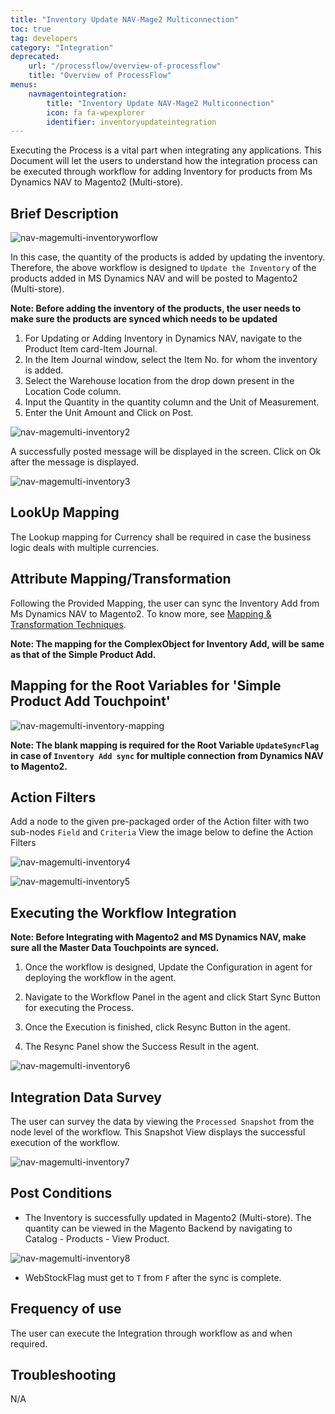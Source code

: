 ```yaml
---
title: "Inventory Update NAV-Mage2 Multiconnection"
toc: true
tag: developers
category: "Integration"
deprecated: 
    url: "/processflow/overview-of-processflow"
    title: "Overview of ProcessFlow"
menus: 
    navmagentointegration:
        title: "Inventory Update NAV-Mage2 Multiconnection"
        icon: fa fa-wpexplorer
        identifier: inventoryupdateintegration
---
```


Executing the Process is a vital part when integrating any applications. This Document will let the users to understand how the 
integration process can be executed through workflow for adding Inventory for products from Ms Dynamics NAV to Magento2 (Multi-store).

## Brief Description

![nav-magemulti-inventoryworflow](/staticfiles/integration/media/nav-magemulti-inventoryworflow.png)

In this case, the quantity of the products is added by updating the inventory. Therefore, the above workflow 
is designed to `Update the Inventory` of the products added in MS Dynamics NAV and will be posted to Magento2 (Multi-store).

**Note: Before adding the inventory of the products, the user needs to make sure the products are synced which needs to be updated**

1.  For Updating or Adding Inventory in Dynamics NAV, navigate to the Product Item card-Item Journal.
2.  In the Item Journal window, select the Item No. for whom the inventory is added.
3.  Select the Warehouse location from the drop down present in the Location Code column.
4.  Input the Quantity in the quantity column and the Unit of Measurement.
5.  Enter the Unit Amount and Click on Post.

![nav-magemulti-inventory2](/staticfiles/integration/media/nav-magemulti-inventory2.png)

A successfully posted message will be displayed in the screen. Click on Ok after the message is displayed.

![nav-magemulti-inventory3](/staticfiles/integration/media/nav-magemulti-inventory3.png)

## LookUp Mapping

The Lookup mapping for Currency shall be required in case the business logic deals with multiple currencies.

## Attribute Mapping/Transformation

Following the Provided Mapping, the user can sync the Inventory Add from Ms Dynamics NAV to Magento2. To know more, see [Mapping & Transformation Techniques](/transformation/steps-to-cutomize-prebuilt-mapping/).

**Note: The mapping for the ComplexObject for Inventory Add, will be same as that of the Simple Product Add.**

## Mapping for the Root Variables for 'Simple Product Add Touchpoint'

![nav-magemulti-inventory-mapping](/staticfiles/integration/media/nav-magemulti-inventory-mapping.png)

**Note: The blank mapping is required for the Root Variable `UpdateSyncFlag` in case of `Inventory Add sync` for multiple 
connection from Dynamics NAV to Magento2.**

## Action Filters

Add a node to the given pre-packaged order of the Action filter with two sub-nodes `Field` and `Criteria`
View the image below to define the Action Filters

![nav-magemulti-inventory4](/staticfiles/integration/media/nav-magemulti-inventory4.png)

![nav-magemulti-inventory5](/staticfiles/integration/media/nav-magemulti-inventory5.png)

## Executing the Workflow Integration

**Note: Before Integrating with Magento2 and MS Dynamics NAV, make sure all the Master Data Touchpoints are synced.**

1. Once the workflow is designed, Update the Configuration in agent for deploying the workflow in the agent.

2.	Navigate to the Workflow Panel in the agent and click Start Sync Button for executing the Process.
3.	Once the Execution is finished, click Resync Button in the agent.

4.	The Resync Panel show the Success Result in the agent.

![nav-magemulti-inventory6](/staticfiles/integration/media/nav-magemulti-inventory6.png)

## Integration Data Survey

The user can survey the data by viewing the `Processed Snapshot` from the node level of the workflow.
This Snapshot View displays the successful execution of the workflow.

![nav-magemulti-inventory7](/staticfiles/integration/media/nav-magemulti-inventory7.png)

## Post Conditions

* The Inventory is successfully updated in Magento2 (Multi-store). The quantity can be viewed in the Magento Backend by navigating 
to Catalog - Products - View Product.

![nav-magemulti-inventory8](/staticfiles/integration/media/nav-magemulti-inventory8.png)

* WebStockFlag must get to `T` from `F` after the sync is complete.

## Frequency of use

The user can execute the Integration through workflow as and when required.

## Troubleshooting

N/A





